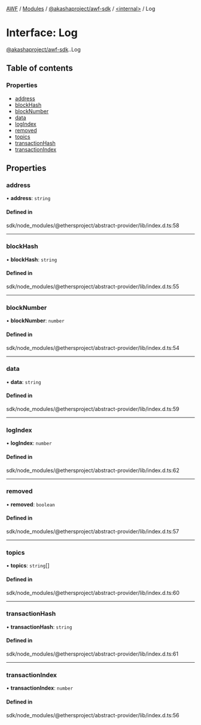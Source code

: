 [AWF](../README.md) / [Modules](../modules.md) / [@akashaproject/awf-sdk](../modules/akashaproject_awf_sdk.md) / [<internal\>](../modules/akashaproject_awf_sdk._internal_.md) / Log

# Interface: Log

[@akashaproject/awf-sdk](../modules/akashaproject_awf_sdk.md).[<internal>](../modules/akashaproject_awf_sdk._internal_.md).Log

## Table of contents

### Properties

- [address](akashaproject_awf_sdk._internal_.Log.md#address)
- [blockHash](akashaproject_awf_sdk._internal_.Log.md#blockhash)
- [blockNumber](akashaproject_awf_sdk._internal_.Log.md#blocknumber)
- [data](akashaproject_awf_sdk._internal_.Log.md#data)
- [logIndex](akashaproject_awf_sdk._internal_.Log.md#logindex)
- [removed](akashaproject_awf_sdk._internal_.Log.md#removed)
- [topics](akashaproject_awf_sdk._internal_.Log.md#topics)
- [transactionHash](akashaproject_awf_sdk._internal_.Log.md#transactionhash)
- [transactionIndex](akashaproject_awf_sdk._internal_.Log.md#transactionindex)

## Properties

### address

• **address**: `string`

#### Defined in

sdk/node_modules/@ethersproject/abstract-provider/lib/index.d.ts:58

___

### blockHash

• **blockHash**: `string`

#### Defined in

sdk/node_modules/@ethersproject/abstract-provider/lib/index.d.ts:55

___

### blockNumber

• **blockNumber**: `number`

#### Defined in

sdk/node_modules/@ethersproject/abstract-provider/lib/index.d.ts:54

___

### data

• **data**: `string`

#### Defined in

sdk/node_modules/@ethersproject/abstract-provider/lib/index.d.ts:59

___

### logIndex

• **logIndex**: `number`

#### Defined in

sdk/node_modules/@ethersproject/abstract-provider/lib/index.d.ts:62

___

### removed

• **removed**: `boolean`

#### Defined in

sdk/node_modules/@ethersproject/abstract-provider/lib/index.d.ts:57

___

### topics

• **topics**: `string`[]

#### Defined in

sdk/node_modules/@ethersproject/abstract-provider/lib/index.d.ts:60

___

### transactionHash

• **transactionHash**: `string`

#### Defined in

sdk/node_modules/@ethersproject/abstract-provider/lib/index.d.ts:61

___

### transactionIndex

• **transactionIndex**: `number`

#### Defined in

sdk/node_modules/@ethersproject/abstract-provider/lib/index.d.ts:56
